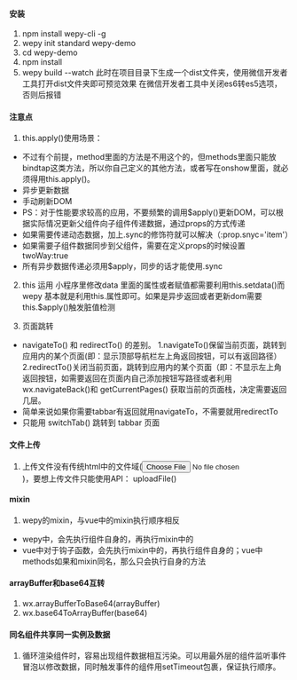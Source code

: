 #### 安装
1. npm install wepy-cli -g
2. wepy init standard wepy-demo
3. cd wepy-demo
4. npm install
5. wepy build --watch 此时在项目目录下生成一个dist文件夹，使用微信开发者工具打开dist文件夹即可预览效果 在微信开发者工具中关闭es6转es5选项，否则后报错
#### 注意点
1. this.apply()使用场景：
* 不过有个前提，method里面的方法是不用这个的，但methods里面只能放bindtap这类方法，所以你自己定义的其他方法，或者写在onshow里面，就必须得用this.apply()。 
* 异步更新数据 
* 手动刷新DOM
* PS：对于性能要求较高的应用，不要频繁的调用$apply()更新DOM，可以根据实际情况更新父组件向子组件传递数据，通过props的方式传递
* 如果需要传递动态数据，加上.sync的修饰符就可以解决（:prop.snyc='item'）
* 如果需要子组件数据同步到父组件，需要在定义props的时候设置twoWay:true
* 所有异步数据传递必须用$apply，同步的话才能使用.sync

2. this 运用
        小程序里修改data 里面的属性或者赋值都需要利用this.setdata()而wepy 基本就是利用this.属性即可。如果是异步返回或者更新dom需要this.$apply()触发脏值检测

3. 页面跳转
* navigateTo() 和 redirectTo() 的差别。
        1.navigateTo()保留当前页面，跳转到应用内的某个页面(即：显示顶部导航栏左上角返回按钮，可以有返回路径）
        2.redirectTo()关闭当前页面，跳转到应用内的某个页面（即：不显示左上角返回按钮，如需要返回在页面内自己添加按钮写路径或者利用wx.navigateBack()和 getCurrentPages() 获取当前的页面栈，决定需要返回几层。
* 简单来说如果你需要tabbar有返回就用navigateTo，不需要就用redirectTo
* 只能用 switchTab() 跳转到 tabbar 页面
#### 文件上传
1. 上传文件没有传统html中的文件域(<input type="file"/>)，要想上传文件只能使用API： uploadFile()
#### mixin
1. wepy的mixin，与vue中的mixin执行顺序相反
* wepy中，会先执行组件自身的，再执行mixin中的
* vue中对于钩子函数，会先执行mixin中的，再执行组件自身的；vue中methods如果和mixin同名，那么只会执行自身的方法
#### arrayBuffer和base64互转
1. wx.arrayBufferToBase64(arrayBuffer)
2. wx.base64ToArrayBuffer(base64)
#### 同名组件共享同一实例及数据
1. 循环渲染组件时，容易出现组件数据相互污染。可以用最外层的组件监听事件冒泡以修改数据，同时触发事件的组件用setTimeout包裹，保证执行顺序。
#### 
